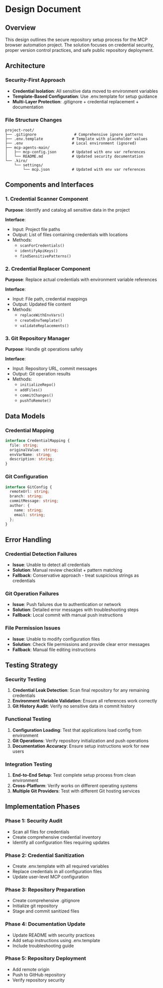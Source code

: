 # Design Document

## Overview

This design outlines the secure repository setup process for the MCP browser automation project. The solution focuses on credential security, proper version control practices, and safe public repository deployment.

## Architecture

### Security-First Approach
- **Credential Isolation**: All sensitive data moved to environment variables
- **Template-Based Configuration**: Use .env.template for setup guidance
- **Multi-Layer Protection**: .gitignore + credential replacement + documentation

### File Structure Changes
```
project-root/
├── .gitignore                 # Comprehensive ignore patterns
├── .env.template             # Template with placeholder values
├── .env                      # Local environment (ignored)
├── mcp-agents-main/
│   ├── mcp-config.json       # Updated with env var references
│   └── README.md             # Updated security documentation
└── .kiro/
    └── settings/
        └── mcp.json          # Updated with env var references
```

## Components and Interfaces

### 1. Credential Scanner Component
**Purpose**: Identify and catalog all sensitive data in the project

**Interface**:
- Input: Project file paths
- Output: List of files containing credentials with locations
- Methods:
  - `scanForCredentials()`
  - `identifyApiKeys()`
  - `findSensitivePatterns()`

### 2. Credential Replacer Component
**Purpose**: Replace actual credentials with environment variable references

**Interface**:
- Input: File path, credential mappings
- Output: Updated file content
- Methods:
  - `replaceWithEnvVars()`
  - `createEnvTemplate()`
  - `validateReplacements()`

### 3. Git Repository Manager
**Purpose**: Handle git operations safely

**Interface**:
- Input: Repository URL, commit messages
- Output: Git operation results
- Methods:
  - `initializeRepo()`
  - `addFiles()`
  - `commitChanges()`
  - `pushToRemote()`

## Data Models

### Credential Mapping
```typescript
interface CredentialMapping {
  file: string;
  originalValue: string;
  envVarName: string;
  description: string;
}
```

### Git Configuration
```typescript
interface GitConfig {
  remoteUrl: string;
  branch: string;
  commitMessage: string;
  author: {
    name: string;
    email: string;
  };
}
```

## Error Handling

### Credential Detection Failures
- **Issue**: Unable to detect all credentials
- **Solution**: Manual review checklist + pattern matching
- **Fallback**: Conservative approach - treat suspicious strings as credentials

### Git Operation Failures
- **Issue**: Push failures due to authentication or network
- **Solution**: Detailed error messages with troubleshooting steps
- **Fallback**: Local commit with manual push instructions

### File Permission Issues
- **Issue**: Unable to modify configuration files
- **Solution**: Check file permissions and provide clear error messages
- **Fallback**: Manual file editing instructions

## Testing Strategy

### Security Testing
1. **Credential Leak Detection**: Scan final repository for any remaining credentials
2. **Environment Variable Validation**: Ensure all references work correctly
3. **Git History Audit**: Verify no sensitive data in commit history

### Functional Testing
1. **Configuration Loading**: Test that applications load config from environment
2. **Git Operations**: Verify repository initialization and push operations
3. **Documentation Accuracy**: Ensure setup instructions work for new users

### Integration Testing
1. **End-to-End Setup**: Test complete setup process from clean environment
2. **Cross-Platform**: Verify works on different operating systems
3. **Multiple Git Providers**: Test with different Git hosting services

## Implementation Phases

### Phase 1: Security Audit
- Scan all files for credentials
- Create comprehensive credential inventory
- Identify all configuration files requiring updates

### Phase 2: Credential Sanitization
- Create .env.template with all required variables
- Replace credentials in all configuration files
- Update user-level MCP configuration

### Phase 3: Repository Preparation
- Create comprehensive .gitignore
- Initialize git repository
- Stage and commit sanitized files

### Phase 4: Documentation Update
- Update README with security practices
- Add setup instructions using .env.template
- Include troubleshooting guide

### Phase 5: Repository Deployment
- Add remote origin
- Push to GitHub repository
- Verify repository security